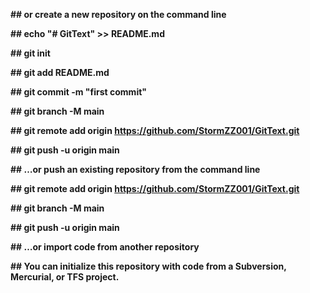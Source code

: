 **## or create a new repository on the command line**

**## echo "# GitText" >> README.md**

**## git init**

**## git add README.md**

**## git commit -m "first commit"**

**## git branch -M main**

**## git remote add origin https://github.com/StormZZ001/GitText.git**

**## git push -u origin main**

**## …or push an existing repository from the command line**

**## git remote add origin https://github.com/StormZZ001/GitText.git**

**## git branch -M main**

**## git push -u origin main**

**## …or import code from another repository**

**## You can initialize this repository with code from a Subversion, Mercurial, or TFS project.**